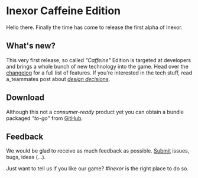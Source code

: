 # Inexor Caffeine Edition
Hello there. Finally the time has come to release the first alpha of Inexor. 

## **What's new?**
This very first release, so called _"Caffeine"_ Edition is targeted at developers and brings a whole bunch of new technology into the game.
Head over the [changelog](https://github.com/inexor-game/code/releases/tag/v0.1-alpha) for a full list of features. If you're interested in the tech stuff, read a_teammates post about [*design decisions*](https://inexor.org/blog/Alpha1-Design-Decisions).

## **Download**
Although this not a *consumer-ready* product yet you can obtain a bundle packaged *"to-go"* from [GitHub](https://github.com/inexor-game/code/releases/tag/v0.1-alpha).

## **Feedback**
We would be glad to receive as much feedback as possible. [Submit](https://github.com/inexor-game/code/issues) issues, bugs, ideas (...).

Just want to tell us if you like our game? _#inexor_ is the right place to do so.

